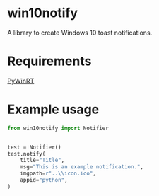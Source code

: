 # win10notify

A library to create Windows 10 toast notifications.

# Requirements

[PyWinRT](https://github.com/pywinrt/pywinrt) 

# Example usage

```python
from win10notify import Notifier


test = Notifier()
test.notify(
    title="Title",
    msg="This is an example notification.",
    imgpath=r"..\\icon.ico",
    appid="python",
)
```
